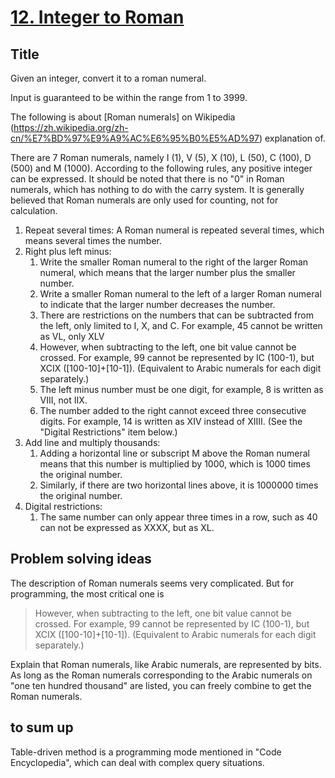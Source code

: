 # [12. Integer to Roman](https://leetcode.com/problems/integer-to-roman/)

## Title
Given an integer, convert it to a roman numeral.

Input is guaranteed to be within the range from 1 to 3999.

The following is about [Roman numerals] on Wikipedia (https://zh.wikipedia.org/zh-cn/%E7%BD%97%E9%A9%AC%E6%95%B0%E5%AD%97) explanation of.

There are 7 Roman numerals, namely Ⅰ (1), Ⅴ (5), Ⅹ (10), Ⅼ (50), Ⅽ (100), Ⅾ (500) and Ⅿ (1000). According to the following rules, any positive integer can be expressed. It should be noted that there is no "0" in Roman numerals, which has nothing to do with the carry system. It is generally believed that Roman numerals are only used for counting, not for calculation.

1. Repeat several times: A Roman numeral is repeated several times, which means several times the number.
1. Right plus left minus:
    1. Write the smaller Roman numeral to the right of the larger Roman numeral, which means that the larger number plus the smaller number.
    1. Write a smaller Roman numeral to the left of a larger Roman numeral to indicate that the larger number decreases the number.
    1. There are restrictions on the numbers that can be subtracted from the left, only limited to I, X, and C. For example, 45 cannot be written as VL, only XLV
    1. However, when subtracting to the left, one bit value cannot be crossed. For example, 99 cannot be represented by IC (100-1), but XCIX ([100-10]+[10-1]). (Equivalent to Arabic numerals for each digit separately.)
    1. The left minus number must be one digit, for example, 8 is written as VIII, not IIX.
    1. The number added to the right cannot exceed three consecutive digits. For example, 14 is written as XIV instead of XIIII. (See the "Digital Restrictions" item below.)
1. Add line and multiply thousands:
    1. Adding a horizontal line or subscript Ⅿ above the Roman numeral means that this number is multiplied by 1000, which is 1000 times the original number.
    1. Similarly, if there are two horizontal lines above, it is 1000000 times the original number.
1. Digital restrictions:
    1. The same number can only appear three times in a row, such as 40 can not be expressed as XXXX, but as XL.

## Problem solving ideas
The description of Roman numerals seems very complicated. But for programming, the most critical one is
> However, when subtracting to the left, one bit value cannot be crossed. For example, 99 cannot be represented by IC (100-1), but XCIX ([100-10]+[10-1]). (Equivalent to Arabic numerals for each digit separately.)

Explain that Roman numerals, like Arabic numerals, are represented by bits. As long as the Roman numerals corresponding to the Arabic numerals on "one ten hundred thousand" are listed, you can freely combine to get the Roman numerals.

## to sum up
Table-driven method is a programming mode mentioned in "Code Encyclopedia", which can deal with complex query situations.